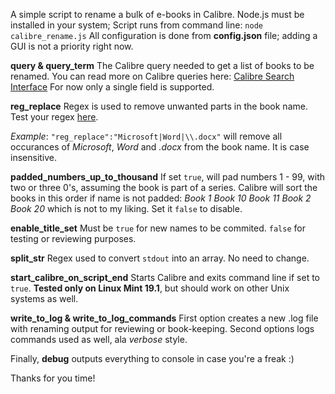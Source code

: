 A simple script to rename a bulk of e-books in Calibre.
Node.js must be installed in your system; Script runs from command line:
`node calibre_rename.js`
All configuration is done from **config.json** file; adding a GUI is not a priority right now.

**query & query_term**
The Calibre query needed to get a list of books to be renamed. You can read more on Calibre queries here:
[Calibre Search Interface](https://manual.calibre-ebook.com/gui.html#the-search-interface)
For now only a single field is supported.

**reg_replace**
Regex is used to remove unwanted parts in the book name.
Test your regex [here](https://regexr.com/).

*Example*:
`"reg_replace":"Microsoft|Word|\\.docx"`
will remove all occurances of *Microsoft*, *Word* and *.docx* from the book name.
It is case insensitive.

**padded_numbers_up_to_thousand**
If set `true`, will pad numbers 1 - 99, with two or three 0's, assuming the book is part of a series.
Calibre will sort the books in this order if name is not padded:
*Book 1
Book 10
Book 11
Book 2
Book 20*
which is not to my liking. Set it `false` to disable.

**enable_title_set**
Must be `true` for new names to be commited. `false` for testing or reviewing purposes.

**split_str**
Regex used to convert `stdout` into an array. No need to change.

**start_calibre_on_script_end**
Starts Calibre and exits command line if set to `true`.
**Tested only on Linux Mint 19.1**, but should work on other Unix systems as well.

**write_to_log & write_to_log_commands**
First option creates a new .log file with renaming output for reviewing or book-keeping.
Second options logs commands used as well, ala *verbose* style.

Finally, **debug** outputs everything to console in case you're a freak :)

Thanks for you time!
